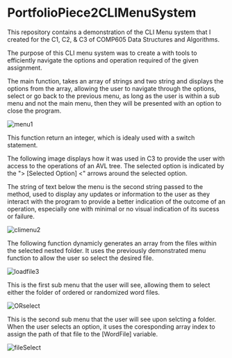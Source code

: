 # PortfolioPiece2CLIMenuSystem

This repository contains a demonstration of the CLI Menu system that I created for the C1, C2, & C3 of COMP605 Data Structures
and Algorithms.

The purpose of this CLI menu system was to create a with tools to efficiently navigate the options and operation required 
of the given assignment.

The main function, takes an array of strings and two string and displays the options from the array, allowing the user to
navigate through the options, select or go back to the previous menu, as long as the user is within a sub menu and not the 
main menu, then they will be presented with an option to close the program.

![menu1](https://github.com/c99999991/PortfolioPiece2CLIMenuSystem/assets/142708292/66e8e531-b93d-40f7-9a27-0c2023e1da10)

This function return an integer, which is idealy used with a switch statement.

The following image displays how it was used in C3 to provide the user with access to the operations of an AVL tree.
The selected option is indicated by the "> [Selected Option] <" arrows around the selected option.

The string of text below the menu is the second string passed to the method, used to display any updates or information
to the user as they interact with the program to provide a better indication of the outcome of an operation, especially 
one with minimal or no visual indication of its sucess or failure.

![climenu2](https://github.com/c99999991/PortfolioPiece2CLIMenuSystem/assets/142708292/cefaf76b-a5f1-42b9-acb8-4d3386079a99)

The following function dynamicly generates an array from the files within the selected nested folder.
It uses the previously demonstrated menu function to allow the user so select the desired file.

![loadfile3](https://github.com/c99999991/PortfolioPiece2CLIMenuSystem/assets/142708292/bd3f40d9-05ab-471d-b9f2-e5df102b0fc1)

This is the first sub menu that the user will see, allowing them to select either the folder of ordered or randomized word files.

![ORselect](https://github.com/c99999991/PortfolioPiece2CLIMenuSystem/assets/142708292/fa6323f9-0825-4d77-9f53-c9b91fa18420)

This is the second sub menu that the user will see upon selcting a folder. When the user selects an option, it uses the 
coresponding array index to assign the path of that file to the [WordFile] variable.

![fileSelect](https://github.com/c99999991/PortfolioPiece2CLIMenuSystem/assets/142708292/dddc8c5e-cb10-443a-9684-1285680babaf)

